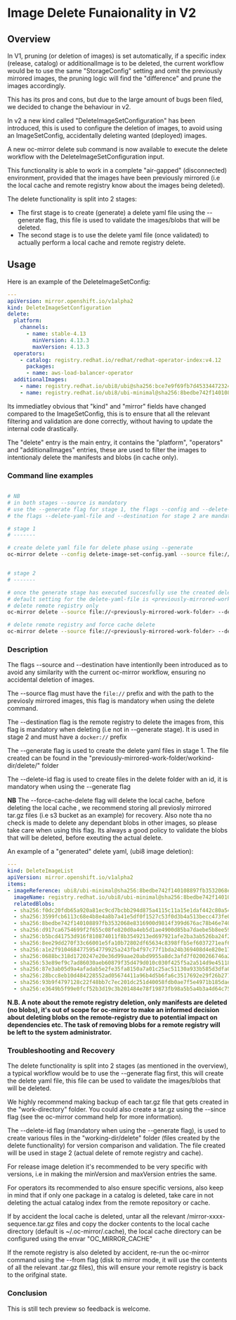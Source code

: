 # Image Delete Funaionality in V2


## Overview

In V1, pruning (or deletion of images) is set automatically, if a specific index (release, catalog) or additionalImage
is to be deleted, the current workflow would be to use the same "StorageConfig" setting and omit  the previously mirrored images, the pruning logic will find the "difference"
and prune the images accordingly.

This has its pros and cons, but due to the large amount of bugs been filed, we decided to change the behaviour in v2.

In v2 a new kind called "DeleteImageSetConfiguration" has been introduced, this is used to configure the deletion of images, to avoid using 
an ImageSetConfig, accidentally deleting wanted (deployed) images.

A new oc-mirror delete sub command is now available to execute the delete workflow with the DeleteImageSetConfiguration input.

This functionality is able to work in a complete "air-gapped" (disconnected) environment, provided that the images have been
previously mirrored (i.e the local cache and remote registry know about the images being deleted).

The delete functionality is split into 2 stages:

- The first stage is to create (generate) a delete yaml file using the --generate flag, this file is used to validate the images/blobs that will be deleted.
- The second stage is to use the delete yaml file (once validated) to actually perform a local cache and remote registry delete.


## Usage

Here is an example of the DeleteImageSetConfig:

```yaml
---
apiVersion: mirror.openshift.io/v1alpha2
kind: DeleteImageSetConfiguration
delete:
  platform:
    channels:
      - name: stable-4.13 
        minVersion: 4.13.3
        maxVersion: 4.13.3
  operators:
    - catalog: registry.redhat.io/redhat/redhat-operator-index:v4.12
      packages:
      - name: aws-load-balancer-operator
  additionalImages: 
    - name: registry.redhat.io/ubi8/ubi@sha256:bce7e9f69fb7d4533447232478fd825811c760288f87a35699f9c8f030f2c1a6
    - name: registry.redhat.io/ubi8/ubi-minimal@sha256:8bedbe742f140108897fb3532068e8316900d9814f399d676ac78b46e740e34e
```

Its immediatley obvious that "kind" and "mirror" fields have changed compared to the ImageSetConfig, this is to ensure
that all the relevant filtering and validation are done correctly, without having to update the internal code drastically.

The "delete" entry is the main entry, it contains the "platform", "operators" and "additionalImages" entries, these are used to filter the images
to intentionaly delete the manifests and blobs (in cache only).

### Command line examples

```bash

# NB
# in both stages --source is mandatory
# use the --generate flag for stage 1, the flags --config and --delete-id are mandatory
# the flags --delete-yaml-file and --destination for stage 2 are mandatory --force-cache-delete is optional (default false)

# stage 1
# -------

# create delete yaml file for delete phase using --generate
oc-mirror delete --config delete-image-set-config.yaml --source file://<previously-mirrored-work-folder> --v2 --generate --delete-id v4.11


# stage 2
# -------

# once the generate stage has executed succesfully use the created delete yaml to delete the images from the remote registry
# default setting for the delete-yaml-file is <previously-mirrored-work-folder>/delete/delete-images.yaml
# delete remote registry only 
oc-mirror delete --source file://<previously-mirrored-work-folder> --destination docker://<remote-registry> --v2 --delete-yaml-file <previously-mirrored-work-folder>/delete/delete-images-v4.11.yaml 

# delete remote registry and force cache delete 
oc-mirror delete --source file://<previously-mirrored-work-folder> --destination docker://<remote-registry> --v2 --delete-yaml-file <previously-mirrored-work-folder>/delete/delete-images-v4.11.yaml --force-cache-delete true

```

### Description

The flags --source and --destination have intentionlly been introduced as to avoid any similarity with the current oc-mirror workflow,
ensuring no accidental deletion of images.

The --source flag must have the `file://` prefix and with the path to the previosly mirrored images, this flag is mandatory when using the delete command.

The --destination flag is the remote registry to delete the images from, this flag is mandatory when deleting (i.e not in --generate stage). It is used in stage 2 and must have a `docker://` prefix

The --generate flag is used to create the delete yaml files in stage 1.
The file created can be found in the "previously-mirrored-work-folder/workind-dir/delete/" folder 

The --delete-id flag is used to create files in the delete folder with an id, it is mandatory when using the --generate flag

**NB**
The --force-cache-delete flag will delete the local cache, before deleting the local cache , we recommend storing all previosly mirrored tar.gz files (i.e s3 bucket as an example) for recovery.
Also note tha no check is made to delete any dependant blobs in other images, so please take care when using this flag. Its always a good policy to validate the blobs that will be deleted, before exeuting the actual delete. 




An example of a "generated" delete yaml, (ubi8 image deletion):

```yaml
---
kind: DeleteImageList 
apiVersion: mirror.openshift.io/v1alpha2
items:
- imageReference: ubi8/ubi-minimal@sha256:8bedbe742f140108897fb3532068e8316900d9814f399d676ac78b46e740e34e
  imageName: registry.redhat.io/ubi8/ubi-minimal@sha256:8bedbe742f140108897fb3532068e8316900d9814f399d676ac78b46e740e34e
  relatedBlobs:
  - sha256:f0dc20fdb65a920a81ec9cd7bcbb294d875a4115c11a15e1daf442c80a54dc70
  - sha256:3599fcb6113c68e4b8e4a8b7a41e5df0f1527c53f0d3b4a513becc473fe0479d
  - sha256:8bedbe742f140108897fb3532068e8316900d9814f399d676ac78b46e740e34e
  - sha256:d917ca6754699f2f655c08fe820d0a4eb5d1ae4900d85ba7daebe5b8ee591be5
  - sha256:b5bcd41753d916f810874011f8b3549213ed697921afe2ba3ab526ba24f29286
  - sha256:8ee29dd270f33c66001e5fa10b72802df65634c8398ffb5ef6037271eaf6c829
  - sha256:a1e2f9104684775954779925a243fb4f97c77f1bda24b369408d4e820e175765
  - sha256:0688bc318d1720247e20e36d99aae20abd9955a8dc3afd7f0200266746a2a5fe
  - sha256:53e89ef9c7ad86030aeb60879f35d479d010c030f425f5a2a514d9e4511873ca
  - sha256:87e3ab05d9a4afadab5e2fe35fa8150a7a01c25ac51130a933b585d3dfa0f05c
  - sha256:28bcc8eb10d484228552ad05674411a96b4d5b6fa6c3517692e29f26b277683d
  - sha256:93b9f4797128c22f48bb7c7ec201dc251d40058fdb0ae7f5e4971b185daeed4f
  - sha256:e3649b5f99e0fcf52b3d19c3b201484e78f19873fb98a5b5a4b3a4d64c75ae78
```

**N.B.  A note about the remote registry deletion, only manifests are deleted (no blobs), it's out of scope for oc-mirror
to make an informed decision about deleting blobs on the remote-registry due to potential impact on dependencies etc.
The task of removing blobs for a remote registry will be left to the system administrator.**

### Troubleshooting and Recovery

The delete functionality is split into 2 stages (as mentioned in the overview), a typical workflow would be to use the --generate flag first, this will create the delete yaml file, this file can be used to validate the images/blobs that will be deleted.

We highly recommend making backup of each tar.gz file that gets created in the "work-directory" folder. You could also create a tar.gz using the --since flag (see the oc-mirror command help for more information).

The --delete-id flag (mandatory when using the --generate flag), is used to create various files in the "working-dir/delete" folder (files created by the delete functionality) for version comparison and validation.
The file created will be used in stage 2 (actual delete of remote registry and cache).

For release image deletion it's recommended to be very specific with versions, i.e in making the minVersion and maxVersion entries the same.

For operators its recommended to also ensure specific versions, also keep in mind that if only one package in a catalog is deleted, take care in not deleting the actual catalog index from the remote repository or cache.

If by accident the local cache is deleted, untar all the relevant <work-directory>/mirror-xxxx-sequence.tar.gz files and copy the docker contents to the local cache directory
(default is ~/.oc-mirror/.cache), the local cache directory can be configured using the envar "OC_MIRROR_CACHE"

If the remote registry is also deleted by accident, re-run the oc-mirror command using the --from flag (disk to mirror mode, it will use the contents of all the relevant .tar.gz files), this will ensure your remote registry is back to the orifginal state.

### Conclusion

This is still tech preview so feedback is welcome.




